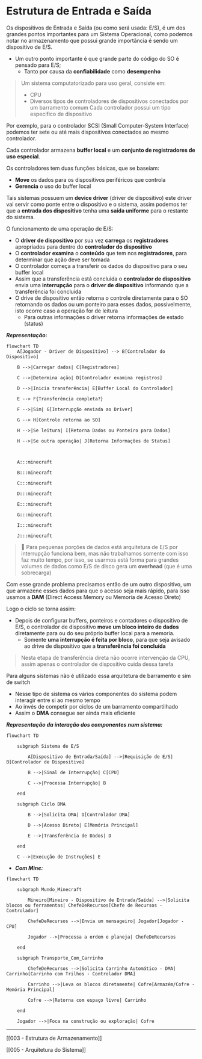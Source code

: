 # Estrutura de Entrada e Saída

Os dispositivos de  Entrada e Saída (ou como será usada: E/S), é um dos grandes pontos importantes para um Sistema Operacional, como podemos notar no armazenamento que possui grande importância é sendo um dispositivo de E/S.
- Um outro ponto importante é que grande parte do código do SO é pensado para E/S;
	- Tanto por causa da **confiabilidade** como **desempenho**

> Um sistema computatorizado para uso geral, consiste em:
> - CPU
> - Diversos tipos de controladores de dispositivos conectados por um barramento comum
> Cada controlador possui um tipo especifico de dispositivo

Por exemplo, para o controlador SCSI (Small Computer-System Interface) podemos ter sete ou até mais dispositivos conectados ao mesmo controlador.

Cada controlador armazena **buffer local** e um **conjunto de registradores de uso especial**.

Os controladores tem duas funções básicas, que se baseiam:
- **Move** os dados para os dispositivos periféricos que controla 
- **Gerencia** o uso do buffer local

Tais sistemas possuem um **device driver** (driver de dispositivo) este driver vai servir como ponte entre o dispositivo e o sistema, assim podemos ter que a **entrada dos dispositivo** tenha uma **saída uniforme** para o restante do sistema.

O funcionamento de uma operação de E/S:
- O **driver de dispositivo** por sua vez **carrega** os **registradores** apropriados para dentro do **controlador do dispositivo** 
- O **controlador** **examina** o **conteúdo** que tem nos **registradores**, para determinar que ação deve ser tomada
- O controlador começa a transferir os dados do dispositivo para o seu buffer local
- Assim que a transferência está concluída o **controlador de dispositivo** envia uma **interrupção** para o **driver de dispositivo** informando que a transferência foi concluída 
- O drive de dispositivo então retorna o controle diretamente para o SO retornando os dados ou um ponteiro para esses dados, possivelmente, isto ocorre caso a operação for de leitura
  - Para outras informações o driver retorna informações de estado (status)

***Representação:***

``` mermaid
flowchart TD
	A[Jogador - Driver de Dispositivo] --> B[Controlador do Dispositivo]
	
	B -->|Carregar dados| C[Registradores]
	
	C -->|Determina ação| D[Controlador examina registros]
	
	D -->|Inicia transferência| E[Buffer Local do Controlador]
	
	E --> F{Transferência completa?}
	
	F -->|Sim| G[Interrupção enviada ao Driver]
	
	G --> H[Controle retorna ao SO]
	
	H -->|Se leitura| I[Retorna Dados ou Ponteiro para Dados]
	
	H -->|Se outra operação| J[Retorna Informações de Status]
	
	  
	
	A:::minecraft
	
	B:::minecraft
	
	C:::minecraft
	
	D:::minecraft
	
	E:::minecraft
	
	G:::minecraft
	
	I:::minecraft
	
	J:::minecraft
```


> 🚨 Para pequenas porções de dados está arquitetura de E/S por interrupção funciona bem, mas não trabalhamos somente com isso faz muito tempo, por isso, se usarmos está forma para grandes volumes de dados como E/S de disco gera um **overhead** (que é uma sobrecarga)

Com esse grande problema precisamos então de um outro dispositivo, um que armazene esses dados para que o acesso seja mais rápido, para isso usamos a **DAM** (Direct Access Memory ou Memoria de Acesso Direto) 

Logo o ciclo se torna assim:
- Depois de configurar buffers, ponteiros e contadores o dispositivo de E/S, o controlador de dispositivo **move um bloco inteiro de dados** diretamente para ou do seu próprio buffer local para a memoria.
  - Somente **uma interrupção é feita por bloco**, para que seja avisado ao drive de dispositivo que a **transferência foi concluída**

> Nesta etapa de transferência direta não ocorre intervenção da CPU, assim apenas o controlador de dispositivo cuida dessa tarefa

Para alguns sistemas não é utilizado essa arquitetura de barramento e sim de switch
- Nesse tipo de sistema os vários componentes do sistema podem interagir entre si ao mesmo tempo
- Ao invés de competir por ciclos de um barramento compartilhado
- Assim o **DMA** consegue ser ainda mais eficiente

***Representação da interação dos componentes num sistema:***

```mermaid
flowchart TD

	subgraph Sistema de E/S
	
		A[Dispositivo de Entrada/Saída] -->|Requisição de E/S| B[Controlador de Dispositivo]
		
		B -->|Sinal de Interrupção| C[CPU]
		
		C -->|Processa Interrupção| B
	
	end
	
	subgraph Ciclo DMA
	
		B -->|Solicita DMA| D[Controlador DMA]
		
		D -->|Acesso Direto| E[Memória Principal]
		
		E -->|Transferência de Dados| D
	
	end
	
	C -->|Execução de Instruções| E
```
- ***Com Mine:***
```mermaid
flowchart TD

	subgraph Mundo_Minecraft
	
		Mineiro[Mineiro - Dispositivo de Entrada/Saída] -->|Solicita blocos ou ferramentas| ChefeDeRecursos[Chefe de Recursos - Controlador]
		
		ChefeDeRecursos -->|Envia um mensageiro| Jogador[Jogador - CPU]
		
		Jogador -->|Processa a ordem e planeja| ChefeDeRecursos
		
	end
		
	subgraph Transporte_Com_Carrinho
		
		ChefeDeRecursos -->|Solicita Carrinho Automático - DMA| Carrinho[Carrinho com Trilhos - Controlador DMA]
		
		Carrinho -->|Leva os blocos diretamente| Cofre[Armazém/Cofre - Memória Principal]
		
		Cofre -->|Retorna com espaço livre| Carrinho
		
	end
	
	Jogador -->|Foca na construção ou exploração| Cofre
```

---

[[003 - Estrutura de Armazenamento]]

[[005 - Arquitetura do Sistema]]